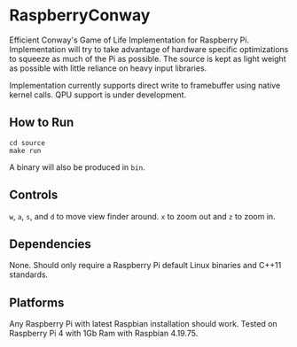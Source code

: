 # RaspberryConway
Efficient Conway's Game of Life Implementation for Raspberry Pi. Implementation will try to
take advantage of hardware specific optimizations to squeeze as much of the Pi as possible.
The source is kept as light weight as possible with little reliance on heavy input libraries.

Implementation currently supports direct write to framebuffer using native kernel calls.
QPU support is under development.

## How to Run
```
cd source
make run
```

A binary will also be produced in `bin`.

## Controls
`w`, `a`, `s`, and `d` to move view finder around. `x` to zoom out and `z` to zoom in.

## Dependencies
None. Should only require a Raspberry Pi default Linux binaries and C++11 standards.

## Platforms
Any Raspberry Pi with latest Raspbian installation should work.
Tested on Raspberry Pi 4 with 1Gb Ram with Raspbian 4.19.75.